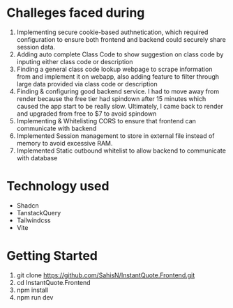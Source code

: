 # Challeges faced during
1. Implementing secure cookie-based authnetication, which required configuration to ensure both frontend and backend could securely share session data.
2. Adding auto complete Class Code to show suggestion on class code by inputing either class code or description
3. Finding a general class code lookup webpage to scrape information from and implement it on webapp, also adding feature to filter through large data provided via class code or description
4. Finding & configuring good backend service. I had to move away from render because the free tier had spindown after 15 minutes which caused the app start to be really slow. Ultimately, I came back to render and upgraded from free to $7 to avoid spindown
5. Implementing & Whitelisting CORS to ensure that frontend can communicate with backend
6. Implemented Session management to store in external file instead of memory to avoid excessive RAM.
7. Implemented Static outbound whitelist to allow backend to communicate with database

# Technology used
- Shadcn
- TanstackQuery
- Tailwindcss
- Vite

# Getting Started

1. git clone https://github.com/SahisN/InstantQuote.Frontend.git
2. cd InstantQuote.Frontend
3. npm install
4. npm run dev
